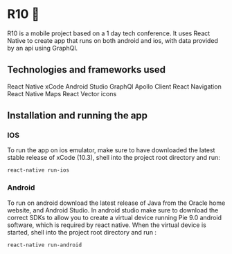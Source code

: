 # R10 📱

R10 is a mobile project based on a 1 day tech conference. It uses React Native to create app that runs on both android and ios, with data provided by an api using GraphQl.

## Technologies and frameworks used

React Native
xCode
Android Studio
GraphQl
Apollo Client
React Navigation
React Native Maps
React Vector icons

## Installation and running the app

### IOS

To run the app on ios emulator, make sure to have downloaded the latest stable release of xCode (10.3), shell into the project root directory and run:

`react-native run-ios`

### Android

To run on android download the latest release of Java from the Oracle home website, and Android Studio. In android studio make sure to download the correct SDKs to allow you to create a virtual device running Pie 9.0 android software, which is required by react native.
When the virtual device is started, shell into the project root directory and run :

`react-native run-android`
